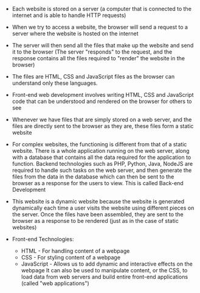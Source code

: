 - Each website is stored on a server (a computer that is connected to the
internet and is able to handle HTTP requests)

- When we try to access a website, the browser will send a request to a server
where the website is hosted on the internet

- The server will then send all the files that make up the website and send it
to the browser (The server "responds" to the request, and the response contains
all the files required to "render" the website in the browser)

- The files are HTML, CSS and JavaScript files as the browser can understand
only these languages. 

- Front-end web development involves writing HTML, CSS and JavaScript code that
can be understood and rendered on the browser for others to see

- Whenever we have files that are simply stored on a web server, and the files
are directly sent to the browser as they are, these files form a static website

- For complex websites, the functioning is different from that of a static
website. There is a whole application running on the web server, along with a
database that contains all the data required for the application to function.
Backend technologies such as PHP, Python, Java, NodeJS are required to handle
such tasks on the web server, and then generate the files from the data in the
database which can then be sent to the browser as a response for the users to
view. This is called Back-end Development

- This website is a dynamic website because the website is generated dynamically
each time a user visits the website using different pieces on the server. Once
the files have been assembled, they are sent to the browser as a response to be
rendered (just as in the case of static websites)

- Front-end Technologies:
  - HTML - For handling content of a webpage
  - CSS - For styling content of a webpage
  - JavaScript - Allows us to add dynamic and interactive effects on the webpage
  It can also be used to manipulate content, or the CSS, to load data from web
  servers and build entire front-end applications (called "web applications")
